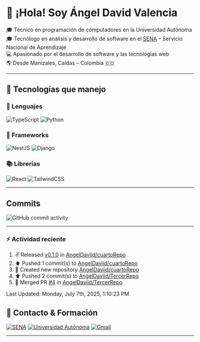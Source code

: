 # 👋 ¡Hola! Soy Ángel David Valencia

🎓 Técnico en programación de computadores en la Universidad Autónoma  
🎓 Tecnólogo en análisis y desarrollo de software en el [SENA](https://www.sena.edu.co) – Servicio Nacional de Aprendizaje  
💻 Apasionado por el desarrollo de software y las tecnologías web  
🌎 Desde Manizales, Caldas – Colombia 🇨🇴

---

## 🚀 Tecnologías que manejo

### 🧠 Lenguajes

![TypeScript](https://img.shields.io/badge/TypeScript-3178C6?style=for-the-badge&logo=typescript&logoColor=white)
![Python](https://img.shields.io/badge/Python-3776AB?style=for-the-badge&logo=python&logoColor=white)

### 🧱 Frameworks

![NestJS](https://img.shields.io/badge/NestJS-E0234E?style=for-the-badge&logo=nestjs&logoColor=white)
![Django](https://img.shields.io/badge/Django-092E20?style=for-the-badge&logo=django&logoColor=white)

### 📚 Librerías

![React](https://img.shields.io/badge/React-20232A?style=for-the-badge&logo=react&logoColor=61DAFB)
![TailwindCSS](https://img.shields.io/badge/TailwindCSS-06B6D4?style=for-the-badge&logo=tailwindcss&logoColor=white)

---

## Commits

![GitHub commit activity](https://img.shields.io/github/commit-activity/t/AngelDaviid/SocialMediaSena)

---

### :zap: Actividad reciente
<!--RECENT_ACTIVITY:start-->
1. ✌️ Released [v0.1.0](https://github.com/AngelDaviid/cuartoRepo/releases/tag/v0.1.0) in [AngelDaviid/cuartoRepo](https://github.com/AngelDaviid/cuartoRepo)<br>
2. ⬆️ Pushed 1 commit(s) to [AngelDaviid/cuartoRepo](https://github.com/AngelDaviid/cuartoRepo)<br>
3. 📔 Created new repository [AngelDaviid/cuartoRepo](https://github.com/AngelDaviid/cuartoRepo)<br>
4. ⬆️ Pushed 2 commit(s) to [AngelDaviid/TercerRepo](https://github.com/AngelDaviid/TercerRepo)<br>
5. 🎉 Merged PR [#4](https://github.com/AngelDaviid/TercerRepo/pull/4) in [AngelDaviid/TercerRepo](https://github.com/AngelDaviid/TercerRepo)<br>
<!--RECENT_ACTIVITY:end-->
<!--RECENT_ACTIVITY:last_update-->
Last Updated: Monday, July 7th, 2025, 1:10:23 PM
<!--RECENT_ACTIVITY:last_update_end-->

## 📌 Contacto & Formación

[![SENA](https://img.shields.io/badge/Formado%20en-SENA-00A859?style=for-the-badge&logo=googleclassroom&logoColor=white)](https://www.sena.edu.co)
[![Universidad Autónoma](https://img.shields.io/badge/Técnico-Universidad%20Autónoma-0066CC?style=for-the-badge&logo=academia&logoColor=white)](https://www.autonoma.edu.co)
[![Gmail](https://img.shields.io/badge/Email-angerlvalenciav%40gmail.com-D14836?style=for-the-badge&logo=gmail&logoColor=white)](mailto:angerlvalencia@gmail.com)

---


